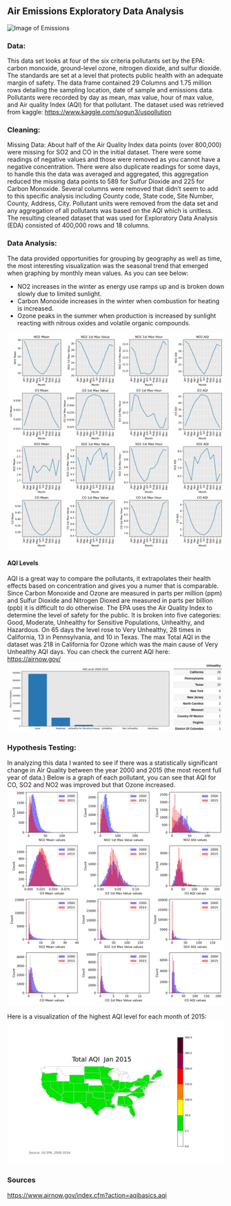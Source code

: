 ## **Air Emissions Exploratory Data Analysis**
![Image of Emissions](https://www.sciencealert.com/images/2019-03/processed/COALuseIncreasing2018_1024.jpg)

### **Data:**
This data set looks at four of the six criteria pollutants set by the EPA: carbon monoxide, ground-level ozone, nitrogen dioxide, and sulfur dioxide. The standards are set at a level that protects public health with an adequate margin of safety. 
The data frame contained 29 Columns and 1.75 million rows detailing the sampling location, date of sample and emissions data. Pollutants were recorded by day as mean, max value, hour of max value, and Air quality Index (AQI) for that pollutant.
The dataset used was retrieved from kaggle: https://www.kaggle.com/sogun3/uspollution




### **Cleaning:**
Missing Data:  About half of the Air Quality Index data points (over 800,000) were missing for SO2 and CO in the initial dataset.  There were some readings of negative values and those were removed as you cannot have a negative concentration.  There were also duplicate readings for some days, to handle this the data was averaged and aggregated,  this aggregation reduced the missing data points to 589 for Sulfur Dioxide and 225 for Carbon Monoxide.  Several columns were removed that didn’t seem to add to this specific analysis including County code, State code, Site Number, County, Address, City.  Pollutant units were removed from the data set and any aggregation of all pollutants was based on the AQI which is unitless.
The resulting cleaned dataset that was used for Exploratory Data Analysis (EDA) consisted of 400,000 rows and 18 columns.





### **Data Analysis:**
The data provided opportunities for grouping by geography as well as time, the most interesting visualization was the seasonal trend that emerged when graphing by monthly mean values.  As you can see below:
* NO2 increases in the winter as energy use ramps up and is broken down slowly due to limited sunlight.  
* Carbon Monoxide increases in the winter when combustion for heating is increased.  
* Ozone peaks in the summer when production is increased by sunlight reacting with nitrous oxides and volatile organic compounds.

![Monthly Average Pollutants](https://github.com/slindhult/Capstone-1/blob/master/Images/monthly.jpg?raw=true)











#### AQI Levels
AQI is a great way to compare the pollutants, it extrapolates their health effects based on concentration and gives you a numer that is comparable.  Since Carbon Monoxide and Ozone are measured in parts per million (ppm) and Sulfur Dioxide and Nitrogen Dioxed are measured in parts per billion (ppb) it is difficult to do otherwise.
The EPA uses the Air Quality Index to determine the level of safety for the public.  It is broken into five categories: Good, Moderate, Unhealthy for Sensitive Populations, Unhealthy, and Hazardous.   On 65 days the level rose to  Very Unhealthy, 28 times in California, 13 in Pennsylvania, and 10 in Texas.  The max Total AQI in the dataset was 218 in California for Ozone which was the main cause of Very Unhealthy AQI days.  You can check the current AQI here: https://airnow.gov/
![AQI Levels](https://github.com/slindhult/Capstone-1/blob/master/Images/combined.jpg?raw=true)


### **Hypothesis Testing:**

In analyzing this data I wanted to see if there was a statistically significant change in Air Quality between the year 2000 and 2015 (the most recent full year of data.)  Below is a graph of each pollutant, you can see that AQI for CO, SO2 and NO2 was improved but that Ozone increased. 
![2000 vs 2015](https://github.com/slindhult/Capstone-1/blob/master/Images/overtime.jpg?raw=true)

Here is a visualization of the highest AQI level for each month of 2015:
![Alt Text](https://github.com/slindhult/Capstone-1/blob/master/Images/monthlyaqi.gif?raw=true)

### **Sources**
https://www.airnow.gov/index.cfm?action=aqibasics.aqi
